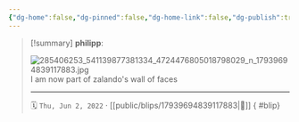 ```yaml
---
{"dg-home":false,"dg-pinned":false,"dg-home-link":false,"dg-publish":true,"tags":["dgblip"],"disabled rules":["yaml-title","yaml-title-alias","file-name-heading"],"title":"philipp on instagram @ 2022-06-02","created-date":"2022-06-02T06:35:00","updated-date":"2025-05-02T17:43:08","dg-path":"blips/17939694839117883.md","permalink":"/blips/17939694839117883/","dgPassFrontmatter":true}
---
```


> [!summary] **philipp**:
>
> ![285406253_541139877381334_4724476805018798029_n_17939694839117883.jpg](/img/user/attachments/285406253_541139877381334_4724476805018798029_n_17939694839117883.jpg)
> I am now part of zalando's wall of faces
> - - -
>
> 🗓️ `Thu, Jun 2, 2022` · [[public/blips/17939694839117883\|🔗]]
{ #blip}

